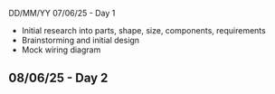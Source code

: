 DD/MM/YY
07/06/25 - Day 1
 - Initial research into parts, shape, size, components, requirements
 - Brainstorming and initial design
 - Mock wiring diagram

08/06/25 - Day 2
 - 
